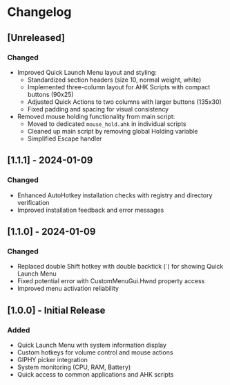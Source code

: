 # Changelog

## [Unreleased]

### Changed
- Improved Quick Launch Menu layout and styling:
  - Standardized section headers (size 10, normal weight, white)
  - Implemented three-column layout for AHK Scripts with compact buttons (90x25)
  - Adjusted Quick Actions to two columns with larger buttons (135x30)
  - Fixed padding and spacing for visual consistency
- Removed mouse holding functionality from main script:
  - Moved to dedicated `mouse_hold.ahk` in individual scripts
  - Cleaned up main script by removing global Holding variable
  - Simplified Escape handler

## [1.1.1] - 2024-01-09

### Changed
- Enhanced AutoHotkey installation checks with registry and directory verification
- Improved installation feedback and error messages

## [1.1.0] - 2024-01-09

### Changed
- Replaced double Shift hotkey with double backtick (`) for showing Quick Launch Menu
- Fixed potential error with CustomMenuGui.Hwnd property access
- Improved menu activation reliability

## [1.0.0] - Initial Release

### Added
- Quick Launch Menu with system information display
- Custom hotkeys for volume control and mouse actions
- GIPHY picker integration
- System monitoring (CPU, RAM, Battery)
- Quick access to common applications and AHK scripts 